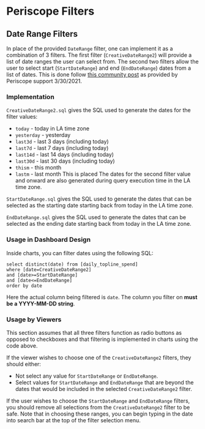 # Periscope Filters

## Date Range Filters 

In place of the provided `DateRange` filter, one can implement it as a combination of 3 filters. The first filter (`CreativeDateRange2`) will provide a list of date ranges the user can select from. The second two filters allow the user to select start (`StartDateRange`) and end (`EndDateRange`) dates from a list of dates. This is done follow [this community post](https://support.sisense.com/hc/en-us/community/posts/360037989093-Custom-Date-Range-Filter) as provided by Periscope support 3/30/2021.

### Implementation

`CreativeDateRange2.sql` gives the SQL used to generate the dates for the filter values:
* `today` - today in LA time zone
* `yesterday` - yesterday
* `last3d` - last 3 days (including today)
* `last7d` - last 7 days (including today)
* `last14d` - last 14 days (including today)
* `last30d` - last 30 days (including today)
* `thism` - this month
* `lastm` - last month
This is placed The dates for the second filter value and onward are also generated during query execution time in the LA time zone.

`StartDateRange.sql` gives the SQL used to generate the dates that can be selected as the starting date starting back from today in the LA time zone.

`EndDateRange.sql` gives the SQL used to generate the dates that can be selected as the ending date starting back from today in the LA time zone.

### Usage in Dashboard Design

Inside charts, you can filter dates using the following SQL:
```
select distinct(date) from [daily_topline_spend]
where [date=CreativeDateRange2]
and [date>=StartDateRange]
and [date<=EndDateRange]
order by date
```
Here the actual column being filtered is `date`. The column you filter on **must be a YYYY-MM-DD string**.

### Usage by Viewers

This section assumes that all three filters function as radio buttons as opposed to checkboxes and that filtering is implemented in charts using the code above.

If the viewer wishes to choose one of the `CreativeDateRange2` filters, they should either:
* Not select any value for `StartDateRange` or `EndDateRange`.
* Select values for `StartDateRange` and `EndDateRange` that are beyond the dates that would be included in the selected `CreativeDateRange2` filter.

If the user wishes to choose the `StartDateRange` and `EndDateRange` filters, you should remove all selections from the `CreativeDateRange2` filter to be safe. Note that in choosing these ranges, you can begin typing in the date into search bar at the top of the filter selection menu.



